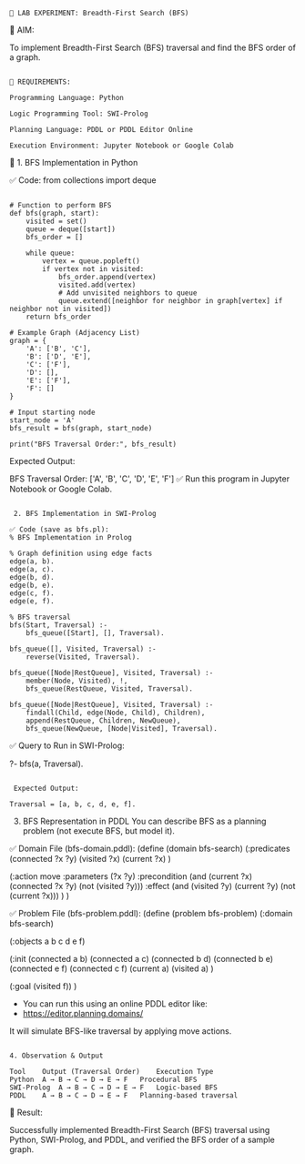 ```
🧪 LAB EXPERIMENT: Breadth-First Search (BFS)

```
🔹 AIM:

To implement Breadth-First Search (BFS) traversal and find the BFS order of a graph.

```

🧩 REQUIREMENTS:

Programming Language: Python

Logic Programming Tool: SWI-Prolog

Planning Language: PDDL or PDDL Editor Online

Execution Environment: Jupyter Notebook or Google Colab
```
🐍 1. BFS Implementation in Python

✅ Code:
from collections import deque

```

# Function to perform BFS
def bfs(graph, start):
    visited = set()
    queue = deque([start])
    bfs_order = []

    while queue:
        vertex = queue.popleft()
        if vertex not in visited:
            bfs_order.append(vertex)
            visited.add(vertex)
            # Add unvisited neighbors to queue
            queue.extend([neighbor for neighbor in graph[vertex] if neighbor not in visited])
    return bfs_order

# Example Graph (Adjacency List)
graph = {
    'A': ['B', 'C'],
    'B': ['D', 'E'],
    'C': ['F'],
    'D': [],
    'E': ['F'],
    'F': []
}

# Input starting node
start_node = 'A'
bfs_result = bfs(graph, start_node)

print("BFS Traversal Order:", bfs_result)

```

 Expected Output:
 
BFS Traversal Order: ['A', 'B', 'C', 'D', 'E', 'F']
✅ Run this program in Jupyter Notebook or Google Colab.

```

 2. BFS Implementation in SWI-Prolog

✅ Code (save as bfs.pl):
% BFS Implementation in Prolog

% Graph definition using edge facts
edge(a, b).
edge(a, c).
edge(b, d).
edge(b, e).
edge(c, f).
edge(e, f).

% BFS traversal
bfs(Start, Traversal) :-
    bfs_queue([Start], [], Traversal).

bfs_queue([], Visited, Traversal) :-
    reverse(Visited, Traversal).

bfs_queue([Node|RestQueue], Visited, Traversal) :-
    member(Node, Visited), !,
    bfs_queue(RestQueue, Visited, Traversal).

bfs_queue([Node|RestQueue], Visited, Traversal) :-
    findall(Child, edge(Node, Child), Children),
    append(RestQueue, Children, NewQueue),
    bfs_queue(NewQueue, [Node|Visited], Traversal).

```

✅ Query to Run in SWI-Prolog:

?- bfs(a, Traversal).

```

 Expected Output:

Traversal = [a, b, c, d, e, f].

```

 3. BFS Representation in PDDL
You can describe BFS as a planning problem (not execute BFS, but model it).

✅ Domain File (bfs-domain.pddl):
(define (domain bfs-search)
  (:predicates
    (connected ?x ?y)
    (visited ?x)
    (current ?x)
  )

  (:action move
    :parameters (?x ?y)
    :precondition (and (current ?x) (connected ?x ?y) (not (visited ?y)))
    :effect (and (visited ?y) (current ?y) (not (current ?x)))
  )
)

✅ Problem File (bfs-problem.pddl):
(define (problem bfs-problem)
  (:domain bfs-search)

  (:objects a b c d e f)

  (:init
    (connected a b)
    (connected a c)
    (connected b d)
    (connected b e)
    (connected e f)
    (connected c f)
    (current a)
    (visited a)
  )

  (:goal (visited f))
)


* You can run this using an online PDDL editor like:
* https://editor.planning.domains/

It will simulate BFS-like traversal by applying move actions.

```

4. Observation & Output

Tool	Output (Traversal Order)	Execution Type
Python	A → B → C → D → E → F	Procedural BFS
SWI-Prolog	A → B → C → D → E → F	Logic-based BFS
PDDL	A → B → C → D → E → F	Planning-based traversal

```

🧾 Result:

Successfully implemented Breadth-First Search (BFS) traversal using Python, SWI-Prolog, and PDDL, and verified the BFS order of a sample graph.
